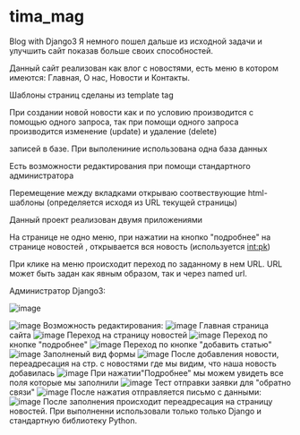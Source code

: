 # tima_mag
Blog with Django3
Я немного пошел дальше из исходной задачи и улучшить сайт показав больше своих способностей.

Данный сайт реализован как влог с новостями, есть меню в котором имеются: Главная, О нас, Новости и Контакты.

Шаблоны страниц сделаны из  template tag

При создании новой новости как и по условию производится с помощью одного запроса, так при помощи одного запроса производится изменение (update) и удаление (delete)

записей в базе. При выполениние использована одна база данных

Есть возможности редактирования при помощи стандартного администратора

Перемещение между вкладками открываю соотвествующие html-шаблоны (определяется исходя из URL текущей страницы)

Данный проект реализован двумя приложениями

На странице не одно меню, при нажатии на кнопко "подробнее" на странице новостей , открывается вся новость (используется <int:pk>)

При клике на меню происходит переход по заданному в нем URL. URL может быть задан как явным образом, так и через named url.

Администратор Django3:
           
![image](https://user-images.githubusercontent.com/119942030/226596692-111c75e9-ca68-49b0-90c6-b878c2d19bd1.png)

![image](https://user-images.githubusercontent.com/119942030/226597641-fdde442c-af4d-46bc-b3f9-c4e5eaec38e1.png)
Возможность редактирования:
![image](https://user-images.githubusercontent.com/119942030/226597046-21bf6ad5-957f-402d-bb9a-207407ef864d.png)
Главная страница сайта
![image](https://user-images.githubusercontent.com/119942030/226587846-6e1accfa-475b-4a21-87d3-7ad26048aa37.png)
Переход на страницу новостей
![image](https://user-images.githubusercontent.com/119942030/226587943-93552b8a-f4d9-4dd3-8a29-5589918ebc2f.png)
Переход по кнопке "подробнее"
![image](https://user-images.githubusercontent.com/119942030/226588044-8e72d193-6800-4dc4-a9cf-dd8a5f16889f.png)
Переход по кнопке "добавить статью"
![image](https://user-images.githubusercontent.com/119942030/226588290-e6406c73-28ed-440a-bdd3-2914b501c1b4.png)
Заполненый вид формы
![image](https://user-images.githubusercontent.com/119942030/226593567-887b1604-608e-4ba8-9607-5cfd39949e9f.png)
После добавления новости, переадресация на стр. с новостями где мы видим, что наша новость добавилась
![image](https://user-images.githubusercontent.com/119942030/226593628-adece8dd-869f-45c3-81b5-4f126238b199.png)
При нажатии"Подробнее" мы можем увидеть все поля которые мы заполнили
![image](https://user-images.githubusercontent.com/119942030/226593936-d54ebded-f694-48d8-bb86-36e84b8ec49c.png)
Тест отправки заявки для "обратно связи"
![image](https://user-images.githubusercontent.com/119942030/226594815-c4ca857f-cc48-4253-9cfc-f8934f76cdd2.png)
После нажатия отправляется письмо с данными:
![image](https://user-images.githubusercontent.com/119942030/226594970-261f5988-1394-40c0-9b41-27146f321285.png)
После заполнения происходит переадресация на страницу новостей.
При выполненни использовали только только Django и стандартную библиотеку Python.

